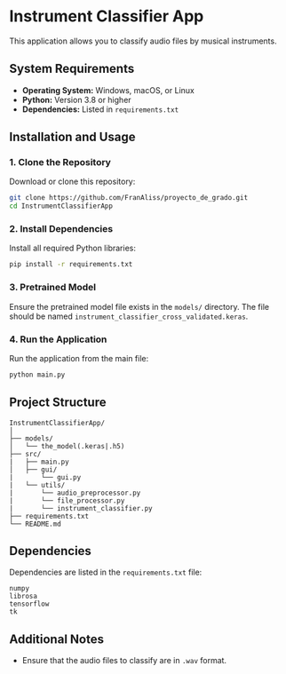 
# Instrument Classifier App

This application allows you to classify audio files by musical instruments.

## System Requirements
- **Operating System:** Windows, macOS, or Linux
- **Python:** Version 3.8 or higher
- **Dependencies:** Listed in `requirements.txt`

## Installation and Usage

### 1. Clone the Repository
Download or clone this repository:  
```bash
git clone https://github.com/FranAliss/proyecto_de_grado.git
cd InstrumentClassifierApp
```

### 2. Install Dependencies
Install all required Python libraries:  
```bash
pip install -r requirements.txt
```

### 3. Pretrained Model
Ensure the pretrained model file exists in the `models/` directory. The file should be named `instrument_classifier_cross_validated.keras`.

### 4. Run the Application
Run the application from the main file:  
```bash
python main.py
```

## Project Structure
```plaintext
InstrumentClassifierApp/
│
├── models/
│   └── the_model(.keras|.h5)
├── src/
|   ├── main.py
│   ├── gui/
|       └── gui.py
|   └── utils/
|       └── audio_preprocessor.py
|       └── file_processor.py
|       └── instrument_classifier.py
├── requirements.txt
└── README.md
```

## Dependencies
Dependencies are listed in the `requirements.txt` file:  
```plaintext
numpy
librosa
tensorflow
tk
```

## Additional Notes
- Ensure that the audio files to classify are in `.wav` format.
